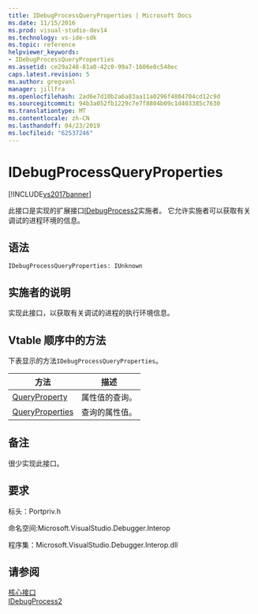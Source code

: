 ```yaml
---
title: IDebugProcessQueryProperties | Microsoft Docs
ms.date: 11/15/2016
ms.prod: visual-studio-dev14
ms.technology: vs-ide-sdk
ms.topic: reference
helpviewer_keywords:
- IDebugProcessQueryProperties
ms.assetid: ce29a248-81a0-42c0-99a7-1606e8c548ec
caps.latest.revision: 5
ms.author: gregvanl
manager: jillfra
ms.openlocfilehash: 2ad6e7d10b2a6a83aa11a0296f4804704cd12c9d
ms.sourcegitcommit: 94b3a052fb1229c7e7f8804b09c1d403385c7630
ms.translationtype: MT
ms.contentlocale: zh-CN
ms.lasthandoff: 04/23/2019
ms.locfileid: "62537246"
---
```

# <a name="idebugprocessqueryproperties"></a>IDebugProcessQueryProperties
[!INCLUDE[vs2017banner](../../../includes/vs2017banner.md)]

此接口是实现的扩展接口[IDebugProcess2](../../../extensibility/debugger/reference/idebugprocess2.md)实施者。 它允许实施者可以获取有关调试的进程环境的信息。  
  
## <a name="syntax"></a>语法  
  
```  
IDebugProcessQueryProperties: IUnknown  
```  
  
## <a name="notes-for-implementers"></a>实施者的说明  
 实现此接口，以获取有关调试的进程的执行环境信息。  
  
## <a name="methods-in-vtable-order"></a>Vtable 顺序中的方法  
 下表显示的方法`IDebugProcessQueryProperties`。  
  
|方法|描述|  
|------------|-----------------|  
|[QueryProperty](../../../extensibility/debugger/reference/idebugprocessqueryproperties-queryproperty.md)|属性值的查询。|  
|[QueryProperties](../../../extensibility/debugger/reference/idebugprocessqueryproperties-queryproperties.md)|查询的属性值。|  
  
## <a name="remarks"></a>备注  
 很少实现此接口。  
  
## <a name="requirements"></a>要求  
 标头：Portpriv.h  
  
 命名空间:Microsoft.VisualStudio.Debugger.Interop  
  
 程序集：Microsoft.VisualStudio.Debugger.Interop.dll  
  
## <a name="see-also"></a>请参阅  
 [核心接口](../../../extensibility/debugger/reference/core-interfaces.md)   
 [IDebugProcess2](../../../extensibility/debugger/reference/idebugprocess2.md)
